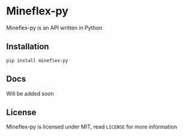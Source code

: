 # Mineflex-py
Mineflex-py is an API written in Python

## Installation
``pip install mineflex-py``

## Docs
Will be added soon

## License
Mineflex-py is licensed under MIT, read `LICENSE` for more information
